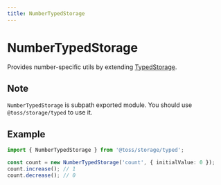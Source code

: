 ```yaml
---
title: NumberTypedStorage
---
```


# NumberTypedStorage

Provides number-specific utils by extending [TypedStorage](./TypedStorage.en.md).

## Note

`NumberTypedStorage` is subpath exported module. You should use `@toss/storage/typed` to use it.

## Example

```typescript
import { NumberTypedStorage } from '@toss/storage/typed';

const count = new NumberTypedStorage('count', { initialValue: 0 });
count.increase(); // 1
count.decrease(); // 0
```
